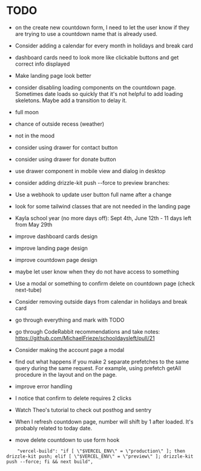 # TODO

- on the create new countdown form, I need to let the user know if they are trying to use a countdown name that is already used.
- Consider adding a calendar for every month in holidays and break card
- dashboard cards need to look more like clickable buttons and get correct info displayed
- Make landing page look better
- consider disabling loading components on the countdown page. Sometimes date loads so quickly that it's not helpful to add loading skeletons. Maybe add a transition to delay it.

- full moon
- chance of outside recess (weather)
- not in the mood
- consider using drawer for contact button
- consider using drawer for donate button
- use drawer component in mobile view and dialog in desktop
- consider adding drizzle-kit push --force to preview branches:
- Use a webhook to update user button full name after a change
- look for some tailwind classes that are not needed in the landing page
- Kayla school year (no more days off): Sept 4th, June 12th - 11 days left from May 29th
- improve dashboard cards design
- improve landing page design
- improve countdown page design
- maybe let user know when they do not have access to something
- Use a modal or something to confirm delete on countdown page (check next-tube)
- Consider removing outside days from calendar in holidays and break card
- go through everything and mark with TODO
- go through CodeRabbit recommendations and take notes: https://github.com/MichaelFrieze/schooldaysleft/pull/21
- Consider making the account page a modal
- find out what happens if you make 2 separate prefetches to the same query during the same request. For example, using prefetch getAll procedure in the layout and on the page.
- improve error handling
- I notice that confirm to delete requires 2 clicks
- Watch Theo's tutorial to check out posthog and sentry
- When I refresh countdown page, number will shift by 1 after loaded. It's probably related to today date.
- move delete countdown to use form hook

```
    "vercel-build": "if [ \"$VERCEL_ENV\" = \"production\" ]; then drizzle-kit push; elif [ \"$VERCEL_ENV\" = \"preview\" ]; drizzle-kit push --force; fi && next build",
```
